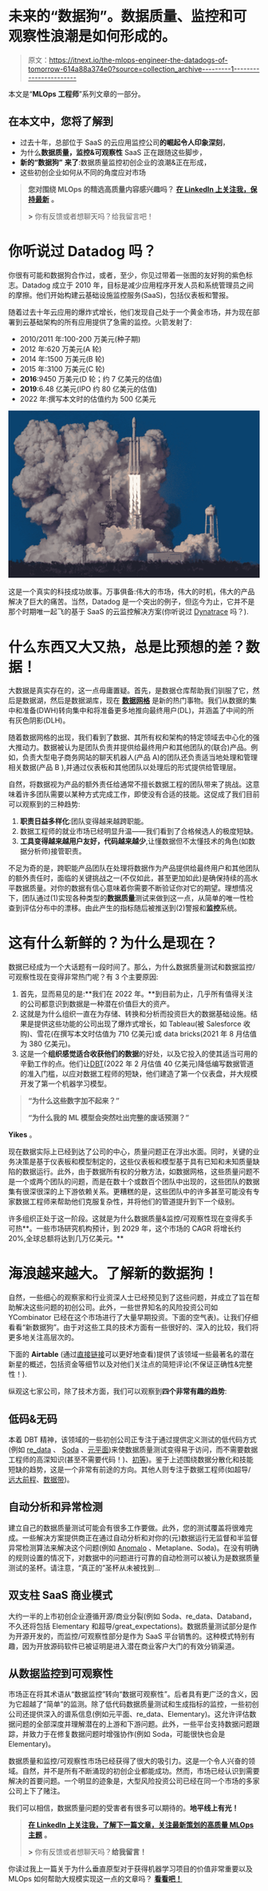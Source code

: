 # 未来的“数据狗”。数据质量、监控和可观察性浪潮是如何形成的。

> 原文：<https://itnext.io/the-mlops-engineer-the-datadogs-of-tomorrow-614a88a374e0?source=collection_archive---------1----------------------->

本文是“**MLOps 工程师**”系列文章的一部分。

## 在本文中，您将了解到

*   过去十年，总部位于 SaaS 的云应用监控公司**的崛起令人印象深刻**，
*   为什么**数据质量，监控&可观察性** SaaS 正在跟随这些脚步，
*   **新的“数据狗”** **来了**:数据质量监控初创企业的浪潮&正在形成，
*   这些初创企业如何从不同的角度应对市场

> **您对围绕 MLOps 的精选高质量内容感兴趣吗？** [**在 LinkedIn 上关注我，保持最新**](https://www.linkedin.com/in/simonstiebellehner/) **。**
> 
> **>** 你有反馈或者想聊天吗？给我留言吧！

# 你听说过 Datadog 吗？

你很有可能和数据狗合作过，或者，至少，你见过带着一张图的友好狗的紫色标志。Datadog 成立于 2010 年，目标是减少应用程序开发人员和系统管理员之间的摩擦。他们开始构建云基础设施监控服务(SaaS)，包括仪表板和警报。

随着过去十年云应用的爆炸式增长，他们发现自己处于一个黄金市场，并为现在部署到云基础架构的所有应用提供了急需的监控。火箭发射了:

*   2010/2011 年:100-200 万美元(种子期)
*   2012 年:620 万美元(A 轮)
*   2014 年:1500 万美元(B 轮)
*   2015 年:3100 万美元(C 轮)
*   **2016**:9450 万美元(D 轮；约 7 亿美元的估值)
*   **2019**:6.48 亿美元(IPO 约 80 亿美元的估值)
*   2022 年:撰写本文时的估值约为 500 亿美元

![](img/617cca0af572d7b4d7112b05215f5d61.png)

这是一个真实的科技成功故事。万事俱备:伟大的市场，伟大的时机，伟大的产品解决了巨大的痛苦。当然，Datadog 是一个突出的例子，但迄今为止，它并不是那个时期唯一起飞的基于 SaaS 的云监控解决方案(你听说过 [Dynatrace](https://www.dynatrace.com/) 吗？).

# 什么东西又大又热，总是比预想的差？数据！

大数据是真实存在的，这一点毋庸置疑。首先，是数据仓库帮助我们驯服了它，然后是数据湖，然后是数据湖库，现在 [**数据网格**](https://martinfowler.com/articles/data-mesh-principles.html) 是新的热门事物。我们从数据的集中和准备(DWH)转向集中和将准备更多地推向最终用户(DL)，并涵盖了中间的所有灰色阴影(DLH)。

随着数据网格的出现，我们看到了数据、其所有权和架构的特定领域去中心化的强大推动力。数据被认为是团队负责并提供给最终用户和其他团队的(联合)产品。例如，负责大型电子商务网站的聊天机器人(产品 A)的团队还负责适当地处理和管理相关数据(产品 B ),并通过仪表板和其他团队以处理后的形式提供给管理层。

自然，将数据视为产品的额外责任给通常不擅长数据工程的团队带来了挑战。这意味着许多团队需要以某种方式完成工作，即使没有合适的技能。这促成了我们目前可以观察到的三种趋势:

1.  **职责日益多样化**:团队变得越来越跨职能。
2.  数据工程师的就业市场已经明显升温——我们看到了合格候选人的极度短缺。
3.  **工具变得越来越用户友好，代码越来越少**,让懂数据但不太懂技术的角色(如数据分析师)接管职责。

不足为奇的是，跨职能产品团队在处理将数据作为产品提供给最终用户和其他团队的额外责任时，面临的关键挑战之一(不仅如此，甚至更加如此)是确保持续的高水平数据质量。对你的数据有信心意味着你需要不断验证你对它的期望。理想情况下，团队通过(1)实现各种类型的**数据质量**测试来做到这一点，从简单的唯一性检查到评估分布中的漂移。由此产生的指标随后被推送到(2)警报和**监控**系统。

# 这有什么新鲜的？为什么是现在？

数据已经成为一个大话题有一段时间了。那么，为什么数据质量测试和数据监控/可观察性现在变得非常热门呢？有 3 个主要原因:

1.  首先，显而易见的是:**我们在 2022 年。**到目前为止，几乎所有值得关注的公司都意识到数据是一种潜在价值巨大的资产。
2.  这就是为什么组织一直在为存储、转换和分析而投资巨大的数据基础设施。结果是提供这些功能的公司出现了爆炸式增长，如 Tableau(被 Salesforce 收购)、雪花(在撰写本文时估值为 710 亿美元)或 data bricks(2021 年 8 月估值为 380 亿美元)。
3.  这是一个**组织感觉适合收获他们的数据**的好处，以及它投入的使其适当可用的辛勤工作的点。他们让[DBT](https://www.getdbt.com/)(2022 年 2 月估值 40 亿美元)降低编写数据管道的准入门槛，以应对数据工程师的短缺，他们建造了第一个仪表盘，并大规模开发了第一个机器学习模型。

> **“为什么这些数字加不起来？”**
> 
> **“为什么我的 ML 模型会突然吐出完整的废话预测？”**

**Yikes** 。

现在数据实际上已经到达了公司的中心，质量问题正在浮出水面。同时，关键的业务决策是基于仪表板和模型制定的，这些仪表板和模型基于具有已知和未知质量缺陷的数据运行。此外，由于数据所有权的分散方法，如数据网格，这些质量问题不是一个或两个团队的问题，而是在数十个或数百个团队中出现的，这些团队的数据集有很深很深的上下游依赖关系。更糟糕的是，这些团队中的许多甚至可能没有专家数据工程师来帮助他们克服复杂性，并将他们的管道提升到下一个级别。

许多组织正处于这一阶段。这就是为什么数据质量&监控/可观察性现在变得炙手可热**。一些市场研究机构预计，到 2029 年，这个市场的 CAGR 将增长约 20%,全球总额将达到几万亿美元。**

# 海浪越来越大。了解新的数据狗！

自然，一些细心的观察家和行业资深人士已经预见到了这些问题，并成立了旨在帮助解决这些问题的初创公司。此外，一些世界知名的风险投资公司如 YCombinator 已经在这个市场进行了大量早期投资。下面的空气表)。让我们仔细看看“新数据狗”。由于对这些工具的技术方面有一些很好的、深入的比较，我们将更多地关注高层次的。

下面的 **Airtable** (通过[直接链接](https://airtable.com/shr5lAGYrUD2dcJY0/tbl6gP3Tj0zd7vwS7/viwexPz905kNo2Zec)可以更好地查看)提供了该领域一些最著名的潜在新星的概述，包括资金等细节以及对他们关注点的简短评论(不保证正确性&完整性！).

纵观这七家公司，除了技术方面，我们可以观察到**四个非常有趣的趋势**:

## **低码&无码**

本着 DBT 精神，该领域的一些初创公司正专注于通过提供定义测试的低代码方式(例如 [re_data](https://www.getre.io/) 、 [Soda](https://www.soda.io/) 、[元平面](https://www.metaplane.dev/))来使数据质量测试变得易于访问，而不需要数据工程师的高深知识(甚至不需要代码！)、[初等](https://www.elementary-data.com/))。鉴于上述围绕数据分散化和技能短缺的趋势，这是一个非常有前途的方向。其他人则专注于数据工程师(如超导/ [远大前程](https://greatexpectations.io/)、[数据带](https://databand.ai/))。

## 自动分析和异常检测

建立自己的数据质量测试可能会有很多工作要做。此外，您的测试覆盖将很难完成。一些解决方案提供商正在通过自动分析和对你的(元)数据运行无监督和半监督异常检测算法来解决这个问题(例如 [Anomalo](https://www.anomalo.com/) 、Metaplane、Soda)。在没有明确的规则设置的情况下，对数据中的问题进行可靠的自动检测可以被认为是数据质量测试的圣杯。请注意，“真正的”圣杯从未被找到…

## **双支柱 SaaS 商业模式**

大约一半的上市初创企业遵循开源/商业分裂(例如 Soda、re_data、Databand，不久还将包括 Elementary 和超导/great_expectations)。数据质量测试部分是作为开源开发的，而监控/可观察性部分是作为 SaaS 平台销售的。这种模式特别有趣，因为开放源码软件已被证明是进入潜在商业客户大门的有效分销渠道。

## 从数据监控到可观察性

市场正在将其术语从“数据监控”转向“数据可观察性”。后者具有更广泛的含义，因为它超越了“简单”的监测。除了低代码数据质量测试和生成指标的监控，一些初创公司还提供深入的谱系信息(例如元平面、re_data、Elementary)。这允许评估数据问题的全部深度并理解潜在的上游和下游问题。此外，一些平台支持数据问题跟踪，并致力于在修复数据问题时增强协作(例如 Soda，可能很快也会是 Elementary)。

数据质量和监控/可观察性市场已经获得了很大的吸引力。这是一个令人兴奋的领域。自然，并不是所有不断涌现的初创企业都能成功。然而，市场已经认识到需要解决的首要问题。一个明显的迹象是，大型风险投资公司已经在同一个市场的多家公司上下了赌注。

我们可以相信，数据质量问题的受害者有很多可以期待的。**地平线上有光！**

> [**在 LinkedIn 上关注我，了解下一篇文章，关注最新策划的高质量 MLOps 主题**](https://www.linkedin.com/in/simonstiebellehner/) **。**
> 
> **>** 你有反馈或者想聊天吗？**给我留言！**

你读过我上一篇关于为什么垂直原型对于获得机器学习项目的价值非常重要以及 MLOps 如何帮助大规模实现这一点的文章吗？ [**看看吧！**](https://sistel.medium.com/the-mlops-engineer-vertical-first-horizontal-second-306fa7b7a80b)